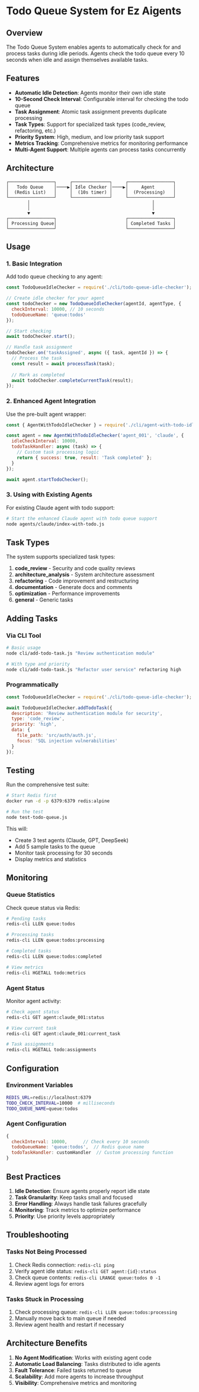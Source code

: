 # Todo Queue System for Ez Aigents

## Overview

The Todo Queue System enables agents to automatically check for and process tasks during idle periods. Agents check the todo queue every 10 seconds when idle and assign themselves available tasks.

## Features

- **Automatic Idle Detection**: Agents monitor their own idle state
- **10-Second Check Interval**: Configurable interval for checking the todo queue
- **Task Assignment**: Atomic task assignment prevents duplicate processing
- **Task Types**: Support for specialized task types (code_review, refactoring, etc.)
- **Priority System**: High, medium, and low priority task support
- **Metrics Tracking**: Comprehensive metrics for monitoring performance
- **Multi-Agent Support**: Multiple agents can process tasks concurrently

## Architecture

```
┌─────────────────┐     ┌──────────────┐     ┌─────────────────┐
│   Todo Queue    │────▶│ Idle Checker │────▶│     Agent       │
│  (Redis List)   │     │  (10s timer) │     │  (Processing)   │
└─────────────────┘     └──────────────┘     └─────────────────┘
        │                                              │
        │                                              │
        ▼                                              ▼
┌─────────────────┐                          ┌─────────────────┐
│ Processing Queue│                          │ Completed Tasks │
└─────────────────┘                          └─────────────────┘
```

## Usage

### 1. Basic Integration

Add todo queue checking to any agent:

```javascript
const TodoQueueIdleChecker = require('./cli/todo-queue-idle-checker');

// Create idle checker for your agent
const todoChecker = new TodoQueueIdleChecker(agentId, agentType, {
  checkInterval: 10000, // 10 seconds
  todoQueueName: 'queue:todos'
});

// Start checking
await todoChecker.start();

// Handle task assignment
todoChecker.on('taskAssigned', async ({ task, agentId }) => {
  // Process the task
  const result = await processTask(task);
  
  // Mark as completed
  await todoChecker.completeCurrentTask(result);
});
```

### 2. Enhanced Agent Integration

Use the pre-built agent wrapper:

```javascript
const { AgentWithTodoIdleChecker } = require('./cli/agent-with-todo-idle-checker');

const agent = new AgentWithTodoIdleChecker('agent_001', 'claude', {
  idleCheckInterval: 10000,
  todoTaskHandler: async (task) => {
    // Custom task processing logic
    return { success: true, result: 'Task completed' };
  }
});

await agent.startTodoChecker();
```

### 3. Using with Existing Agents

For existing Claude agent with todo support:

```bash
# Start the enhanced Claude agent with todo queue support
node agents/claude/index-with-todo.js
```

## Task Types

The system supports specialized task types:

1. **code_review** - Security and code quality reviews
2. **architecture_analysis** - System architecture assessment
3. **refactoring** - Code improvement and restructuring
4. **documentation** - Generate docs and comments
5. **optimization** - Performance improvements
6. **general** - Generic tasks

## Adding Tasks

### Via CLI Tool

```bash
# Basic usage
node cli/add-todo-task.js "Review authentication module"

# With type and priority
node cli/add-todo-task.js "Refactor user service" refactoring high
```

### Programmatically

```javascript
const TodoQueueIdleChecker = require('./cli/todo-queue-idle-checker');

await TodoQueueIdleChecker.addTodoTask({
  description: 'Review authentication module for security',
  type: 'code_review',
  priority: 'high',
  data: {
    file_path: 'src/auth/auth.js',
    focus: 'SQL injection vulnerabilities'
  }
});
```

## Testing

Run the comprehensive test suite:

```bash
# Start Redis first
docker run -d -p 6379:6379 redis:alpine

# Run the test
node test-todo-queue.js
```

This will:
- Create 3 test agents (Claude, GPT, DeepSeek)
- Add 5 sample tasks to the queue
- Monitor task processing for 30 seconds
- Display metrics and statistics

## Monitoring

### Queue Statistics

Check queue status via Redis:

```bash
# Pending tasks
redis-cli LLEN queue:todos

# Processing tasks
redis-cli LLEN queue:todos:processing

# Completed tasks
redis-cli LLEN queue:todos:completed

# View metrics
redis-cli HGETALL todo:metrics
```

### Agent Status

Monitor agent activity:

```bash
# Check agent status
redis-cli GET agent:claude_001:status

# View current task
redis-cli GET agent:claude_001:current_task

# Task assignments
redis-cli HGETALL todo:assignments
```

## Configuration

### Environment Variables

```bash
REDIS_URL=redis://localhost:6379
TODO_CHECK_INTERVAL=10000  # milliseconds
TODO_QUEUE_NAME=queue:todos
```

### Agent Configuration

```javascript
{
  checkInterval: 10000,      // Check every 10 seconds
  todoQueueName: 'queue:todos',  // Redis queue name
  todoTaskHandler: customHandler  // Custom processing function
}
```

## Best Practices

1. **Idle Detection**: Ensure agents properly report idle state
2. **Task Granularity**: Keep tasks small and focused
3. **Error Handling**: Always handle task failures gracefully
4. **Monitoring**: Track metrics to optimize performance
5. **Priority**: Use priority levels appropriately

## Troubleshooting

### Tasks Not Being Processed

1. Check Redis connection: `redis-cli ping`
2. Verify agent idle status: `redis-cli GET agent:{id}:status`
3. Check queue contents: `redis-cli LRANGE queue:todos 0 -1`
4. Review agent logs for errors

### Tasks Stuck in Processing

1. Check processing queue: `redis-cli LLEN queue:todos:processing`
2. Manually move back to main queue if needed
3. Review agent health and restart if necessary

## Architecture Benefits

1. **No Agent Modification**: Works with existing agent code
2. **Automatic Load Balancing**: Tasks distributed to idle agents
3. **Fault Tolerance**: Failed tasks returned to queue
4. **Scalability**: Add more agents to increase throughput
5. **Visibility**: Comprehensive metrics and monitoring